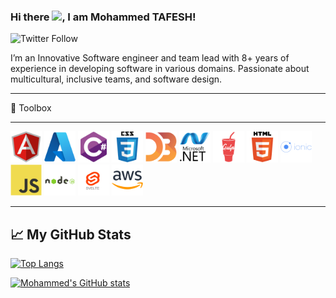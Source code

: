 ### Hi there <img src="https://raw.githubusercontent.com/MartinHeinz/MartinHeinz/master/wave.gif" width="30px">, I am Mohammed TAFESH!

![Twitter Follow](https://img.shields.io/twitter/follow/mhtafish?style=social)

I’m an Innovative Software engineer and team lead with 8+ years of experience in developing software in various domains. Passionate about multicultural, inclusive teams, and software design.

---

🧰 Toolbox

---

<img src="https://raw.githubusercontent.com/devicons/devicon/master/icons/angularjs/angularjs-original.svg" width="50" height="50" /> <img src="https://raw.githubusercontent.com/devicons/devicon/master/icons/azure/azure-original.svg" width="50" height="50" /> <img src="https://raw.githubusercontent.com/devicons/devicon/master/icons/csharp/csharp-original.svg" width="50" height="50" /> <img src="https://raw.githubusercontent.com/devicons/devicon/master/icons/css3/css3-original-wordmark.svg" width="50" height="50" /> <img src="https://raw.githubusercontent.com/devicons/devicon/master/icons/d3js/d3js-original.svg" width="50" height="50" /> <img src="https://raw.githubusercontent.com/devicons/devicon/master/icons/dot-net/dot-net-original-wordmark.svg" width="50" height="50" /> <img src="https://raw.githubusercontent.com/devicons/devicon/master/icons/gulp/gulp-plain.svg" width="50" height="50" /> <img src="https://raw.githubusercontent.com/devicons/devicon/master/icons/html5/html5-original-wordmark.svg" width="50" height="50" /> <img src="https://raw.githubusercontent.com/devicons/devicon/master/icons/ionic/ionic-original-wordmark.svg" width="50" height="50" /> <img src="https://raw.githubusercontent.com/devicons/devicon/master/icons/javascript/javascript-original.svg" width="50" height="50" /> <img src="https://raw.githubusercontent.com/devicons/devicon/master/icons/nodejs/nodejs-original-wordmark.svg" width="50" height="50" /> <img src="https://raw.githubusercontent.com/devicons/devicon/master/icons/svelte/svelte-original-wordmark.svg" width="50" height="50" /> <img src="https://raw.githubusercontent.com/devicons/devicon/master/icons/amazonwebservices/amazonwebservices-original-wordmark.svg" width="50" height="50" />

---

## &#x1f4c8; My GitHub Stats

[![Top Langs](https://github-readme-stats.vercel.app/api/top-langs/?username=mohammedTA&hide=php,html,css,coffeescript,javascript&theme=dark)](https://github.com/anuraghazra/github-readme-stats)

[![Mohammed's GitHub stats](https://github-readme-stats.vercel.app/api?username=mohammedTA&theme=dark)](https://github.com/anuraghazra/github-readme-stats)
